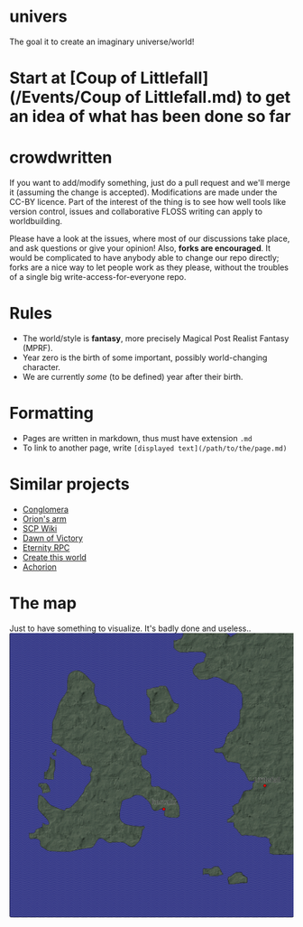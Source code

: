 # univers
The goal it to create an imaginary universe/world!

# Start at [Coup of Littlefall](/Events/Coup of Littlefall.md) to get an idea of what has been done so far

# crowdwritten
If you want to add/modify something, just do a pull request and we'll merge it (assuming the change is accepted).
Modifications are made under the CC-BY licence.
Part of the interest of the thing is to see how well tools like version control, issues and collaborative FLOSS writing can apply
to worldbuilding.

Please have a look at the issues, where most of our discussions take place, and ask questions or give your opinion!
Also, **forks are encouraged**. It would be complicated to have anybody able to change our repo directly; forks are a nice way to let people work as they please, without the troubles of a single big write-access-for-everyone repo.

# Rules
* The world/style is **fantasy**, more precisely Magical Post Realist Fantasy (MPRF).
* Year zero is the birth of some important, possibly world-changing character.
* We are currently *some* (to be defined) year after their birth.

# Formatting
* Pages are written in markdown, thus must have extension `.md`
* To link to another page, write `[displayed text](/path/to/the/page.md)`


# Similar projects
* [Conglomera](http://conglomera.wikia.com/wiki/FAQs/New_User%27s_Guide)
* [Orion's arm](http://www.orionsarm.com/)
* [SCP Wiki](http://www.scp-wiki.net/)
* [Dawn of Victory](http://www.dawnofvictory2289.com/#dawn-of-victory)
* [Eternity RPC](http://board.eternityrpc.com/index.php)
* [Create this world](https://www.reddit.com/r/createthisworld/)
* [Achorion](http://achorion.wikidot.com/)

# The map
Just to have something to visualize. It's badly done and useless..
![map](/map.svg?raw=true)
